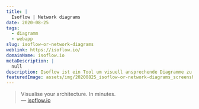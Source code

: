 ```yaml
---
title: |
  Isoflow | Network diagrams
date: 2020-08-25
tags:
  - diagramm
  - webapp
slug: isoflow-or-network-diagrams
weblink: https://isoflow.io/
domainName: isoflow.io
metaDescription: |
  null
description: Isoflow ist ein Tool um visuell ansprechende Diagramme zu erstellen.
featuredImage: assets/img/20200825_isoflow-or-network-diagrams_screenshot.png
---
```

<blockquote>Visualise your architecture. In minutes.
<footer>— <a href="https://isoflow.io/">isoflow.io</a></footer></blockquote>
